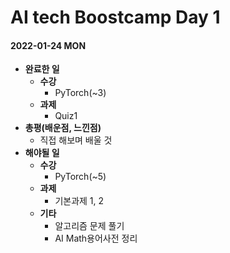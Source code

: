# AI tech Boostcamp Day 1

#### 2022-01-24 MON

- **완료한 일**
  - **수강**
    - PyTorch(~3)
  - **과제**
    - Quiz1
- **총평(배운점, 느낀점)**
  - 직접 해보며 배울 것
- **해야될 일**
  - **수강**
    - PyTorch(~5)
  - **과제**
    - 기본과제 1, 2
  - **기타**
    - 알고리즘 문제 풀기
    - AI Math용어사전 정리

